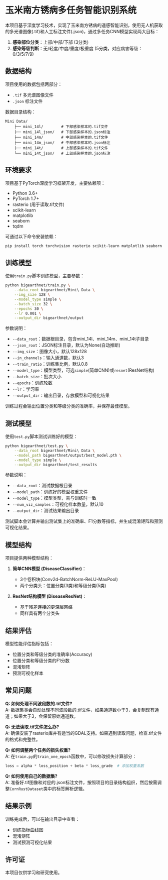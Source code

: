 # 玉米南方锈病多任务智能识别系统

本项目基于深度学习技术，实现了玉米南方锈病的遥感智能识别，使用无人机获取的多光谱图像(.tif)和人工标注文件(.json)，通过多任务CNN模型实现两大目标：

1. **感染部位分类**：上部/中部/下部 (3分类)
2. **感染等级判断**：无/轻度/中度/重度/极重度 (5分类，对应病害等级：0/3/5/7/9)

## 数据结构

项目使用的数据包括两部分：
- `.tif` 多光谱图像文件
- `.json` 标注文件

数据目录结构：
```
Mini Data/
    ├── mini_14l/        # 下部感染样本的.tif文件
    ├── mini_14l_json/   # 下部感染样本的.json标注
    ├── mini_14m/        # 中部感染样本的.tif文件
    ├── mini_14m_json/   # 中部感染样本的.json标注
    ├── mini_14t/        # 上部感染样本的.tif文件
    └── mini_14t_json/   # 上部感染样本的.json标注
```

## 环境要求

项目基于PyTorch深度学习框架开发，主要依赖项：
- Python 3.6+
- PyTorch 1.7+
- rasterio (用于读取.tif文件)
- scikit-learn
- matplotlib
- seaborn
- tqdm

可通过以下命令安装依赖：
```bash
pip install torch torchvision rasterio scikit-learn matplotlib seaborn tqdm
```

## 训练模型

使用`train.py`脚本训练模型，主要参数：

```bash
python bigearthnet/train.py \
    --data_root bigearthnet/Mini\ Data \
    --img_size 128 \
    --model_type simple \
    --batch_size 32 \
    --epochs 30 \
    --lr 0.001 \
    --output_dir bigearthnet/output
```

参数说明：
- `--data_root`：数据根目录，包含mini_14l、mini_14m、mini_14t子目录
- `--json_root`：JSON标注目录，默认为None(自动推断)
- `--img_size`：图像大小，默认128x128
- `--in_channels`：输入通道数，默认3
- `--train_ratio`：训练集比例，默认0.8
- `--model_type`：模型类型，可选`simple`(简单CNN)或`resnet`(ResNet结构)
- `--batch_size`：批次大小
- `--epochs`：训练轮数
- `--lr`：学习率
- `--output_dir`：输出目录，存放模型和可视化结果

训练过程会输出位置分类和等级分类的准确率，并保存最佳模型。

## 测试模型

使用`test.py`脚本测试训练好的模型：

```bash
python bigearthnet/test.py \
    --data_root bigearthnet/Mini\ Data \
    --model_path bigearthnet/output/best_model.pth \
    --model_type simple \
    --output_dir bigearthnet/test_results
```

参数说明：
- `--data_root`：测试数据根目录
- `--model_path`：训练好的模型权重文件
- `--model_type`：模型类型，需与训练时一致
- `--num_viz_samples`：可视化样本数量，默认10
- `--output_dir`：测试结果输出目录

测试脚本会计算并输出测试集上的准确率、F1分数等指标，并生成混淆矩阵和预测可视化结果。

## 模型结构

项目提供两种模型结构：

1. **简单CNN模型 (DiseaseClassifier)**：
   - 3个卷积块(Conv2d-BatchNorm-ReLU-MaxPool)
   - 两个分类头：位置分类(3类)和等级分类(5类)

2. **ResNet结构模型 (DiseaseResNet)**：
   - 基于残差连接的更深层网络
   - 同样具有两个分类头

## 结果评估

模型性能评估指标包括：
- 位置分类和等级分类的准确率(Accuracy)
- 位置分类和等级分类的F1分数
- 混淆矩阵
- 预测可视化样本

## 常见问题

**Q: 如何处理不同波段数的.tif文件?**  
A: 数据集类会自动处理不同波段数的.tif文件，如果通道数小于3，会复制现有通道；如果大于3，会保留原始通道数。

**Q: 无法读取.tif文件怎么办?**  
A: 确保安装了rasterio库并有适当的GDAL支持。如果遇到读取问题，检查.tif文件的格式和完整性。

**Q: 如何调整两个任务的损失权重?**  
A: 在`train.py`的`train_one_epoch`函数中，可以修改损失计算部分：
```python
loss = alpha * loss_position + beta * loss_grade  # 添加权重系数
```

**Q: 如何使用自己的数据集?**  
A: 准备好.tif图像和对应的.json标注文件，按照项目的目录结构组织，然后按需调整`CornRustDataset`类中的标签解析逻辑。

## 结果示例

训练完成后，可以在输出目录中查看：
- 训练指标曲线图
- 混淆矩阵
- 测试预测可视化结果

## 许可证

本项目仅供学习和研究使用。 